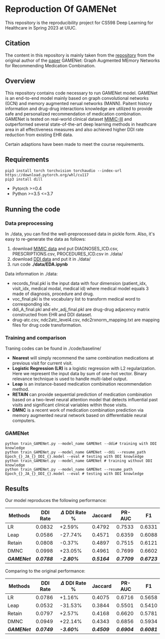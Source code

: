 # Reproduction Of GAMENet

This repository is the reproducibility project for CS598 Deep Learning for Healthcare in Spring 2023 at UIUC.

## Citation

The content in this repository is mainly taken from the [repository](https://github.com/sjy1203/GAMENet) from the original author of the [paper](https://arxiv.org/abs/1809.01852) GAMENet: Graph Augmented MEmory Networks for Recommending Medication Combination.

## Overview
This repository contains code necessary to run GAMENet model. GAMENet is an end-to-end model mainly based on graph convolutional networks (GCN) and memory augmented nerual networks (MANN). Paitent history information and drug-drug interactions knowledge are utilized to provide safe and personalized recommendation of medication combination. GAMENet is tested on real-world clinical dataset [MIMIC-III](https://mimic.physionet.org/) and outperformed several state-of-the-art deep learning methods in heathcare area in all effectiveness measures and also achieved higher DDI rate reduction from existing EHR data.

Certain adaptions have been made to meet the course requirements.


## Requirements
```shell
pip3 install torch torchvision torchaudio --index-url https://download.pytorch.org/whl/cu117
pip3 install dill
```
- Pytorch >=0.4
- Python >=3.5 <=3.7


## Running the code
### Data preprocessing
In ./data, you can find the well-preprocessed data in pickle form. Also, it's easy to re-generate the data as follows:
1.  download [MIMIC data](https://mimic.physionet.org/gettingstarted/dbsetup/) and put DIAGNOSES_ICD.csv, PRESCRIPTIONS.csv, PROCEDURES_ICD.csv in ./data/
2.  download [DDI data](https://www.dropbox.com/s/8os4pd2zmp2jemd/drug-DDI.csv?dl=0) and put it in ./data/
3.  run code **./data/EDA.ipynb**

Data information in ./data:
  - records_final.pkl is the input data with four dimension (patient_idx, visit_idx, medical modal, medical id) where medical model equals 3 made of diagnosis, procedure and drug.
  - voc_final.pkl is the vocabulary list to transform medical word to corresponding idx.
  - ddi_A_final.pkl and ehr_adj_final.pkl are drug-drug adjacency matrix constructed from EHR and DDI dataset.
  - drug-atc.csv, ndc2atc_level4.csv, ndc2rxnorm_mapping.txt are mapping files for drug code transformation.


### Training and comparison
 Traning codes can be found in ./code/baseline/

 - **Nearest** will simply recommend the same combination medications at previous visit for current visit.
 - **Logistic Regression (LR)** is a logistic regression with L2 regularization. Here we represent the input data by sum of one-hot vector. Binary relevance technique is used to handle multi-label output.
 - **Leap** is an instance-based medication combination recommendation method.
 - **RETAIN** can provide sequential prediction of medication combination based on a two-level neural attention model that detects influential past visits and significant clinical variables within those visits.
 - **DMNC** is a recent work of medication combination prediction via memory augmented neural network based on differentiable neural computers. 


 ### GAMENet
 ```
 python train_GAMENet.py --model_name GAMENet --ddi# training with DDI knowledge
 python train_GAMENet.py --model_name GAMENet --ddi --resume_path Epoch_{}_JA_{}_DDI_{}.model --eval # testing with DDI knowledge
 python train_GAMENet.py --model_name GAMENet # training without DDI knowledge
 python train_GAMENet.py --model_name GAMENet --resume_path Epoch_{}_JA_{}_DDI_{}.model --eval # testing with DDI knowledge
 ```

## Results

Our model reproduces the following performance:

| Methods       | DDI Rate     | $\Delta$ DDI Rate % | Jaccard      | PR-AUC       | F1           |
| ------------- | ------------ | ------------------- | ------------ | ------------ | ------------ |
| LR            | 0.0832       | +2.59%              | 0.4792       | 0.7533       | 0.6331       |
| Leap          | 0.0586       | -27.74%             | 0.4571       | 0.6359       | 0.6088       |
| Retain        | 0.0808       | -0.37%              | 0.4897       | 0.7515       | 0.6121       |
| DMNC          | 0.0998       | +23.05%             | 0.4961       | 0.7699       | 0.6602       |
| ***GAMENet*** | ***0.0788*** | ***-2.80%***        | ***0.5164*** | ***0.7709*** | ***0.6723*** |

Comparing to the original performance:

| Methods       | DDI Rate     | $\Delta$ DDI Rate % | Jaccard      | PR-AUC       | F1           |
| ------------- | ------------ | ------------------- | ------------ | ------------ | ------------ |
| LR            | 0.0786       | +1.16%              | 0.4075       | 0.6716       | 0.5658       |
| Leap          | 0.0532       | -31.53%             | 0.3844       | 0.5501       | 0.5410       |
| Retain        | 0.0797       | +2.57%              | 0.4168       | 0.6620       | 0.5781       |
| DMNC          | 0.0949       | +22.14%             | 0.4343       | 0.6856       | 0.5934       |
| ***GAMENet*** | ***0.0749*** | ***-3.60%***        | ***0.4509*** | ***0.6904*** | ***0.6081*** |

